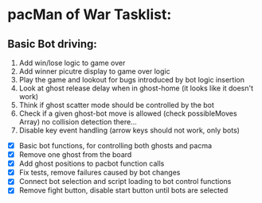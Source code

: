 # pacMan of War Tasklist:

## Basic Bot driving:
1. Add win/lose logic to game over
2. Add winner picutre display to game over logic
3. Play the game and lookout for bugs introduced by bot logic insertion
4. Look at ghost release delay when in ghost-home (it looks like it doesn't work)
5. Think if ghost scatter mode should be controlled by the bot
6. Check if a given ghost-bot move is allowed (check possibleMoves Array) no collision detection there...
7. Disable key event handling (arrow keys should not work, only bots)
- [X] Basic bot functions, for controlling both ghosts and pacma
- [X] Remove one ghost from the board
- [X] Add ghost positions to pacbot function calls
- [X] Fix tests, remove failures caused by bot changes
- [X] Connect bot selection and script loading to bot control functions
- [X] Remove fight button, disable start button until bots are selected